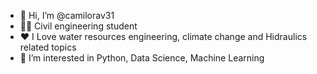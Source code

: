 - 👋 Hi, I’m @camilorav31
- 👨‍🎓 Civil engineering student
- ❤️ I Love water resources engineering, climate change and Hidraulics related topics
- 👀 I’m interested in Python, Data Science, Machine Learning




<!---
camilorav31/camilorav31 is a ✨ special ✨ repository because its `README.md` (this file) appears on your GitHub profile.
You can click the Preview link to take a look at your changes.
--->
